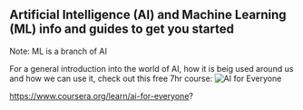 ## Artificial Intelligence (AI) and Machine Learning (ML) info and guides to get you started

Note: ML is a branch of AI

For a general introduction into the world of AI, how it is beig used around us and how we can use it, check out this free 7hr course:
![AI for Everyone](https://user-images.githubusercontent.com/52707386/128236194-757b1e29-f2cd-4137-bda3-3e76f6c0e697.png)












https://www.coursera.org/learn/ai-for-everyone?

